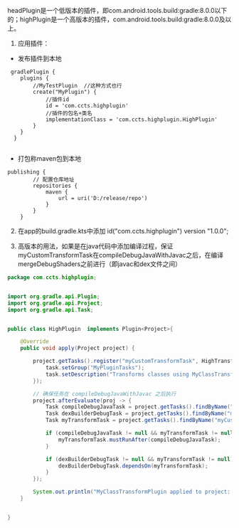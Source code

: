 headPlugin是一个低版本的插件，即com.android.tools.build:gradle:8.0.0以下的；highPlugin是一个高版本的插件，com.android.tools.build:gradle:8.0.0及以上。

1. 应用插件：

- 发布插件到本地

```
 gradlePlugin {
    plugins {
        //MyTestPlugin  //这种方式也行
        create("MyPlugin") {
            //插件id
            id = 'com.ccts.highplugin'
            //插件的包名+类名
            implementationClass = 'com.ccts.highplugin.HighPlugin'
        }
    }
  }


```

- 打包称maven包到本地

```
publishing {
        // 配置仓库地址
        repositories {
            maven {
                url = uri('D:/release/repo')
            }
        }
    }
```



2. 在app的build.gradle.kts中添加 id("com.ccts.highplugin") version "1.0.0";

3. 高版本的用法，如果是在java代码中添加编译过程，保证myCustomTransformTask在compileDebugJavaWithJavac之后，在编译mergeDebugShaders之前进行（即javac和dex文件之间）
```java
package com.ccts.highplugin;


import org.gradle.api.Plugin;
import org.gradle.api.Project;
import org.gradle.api.Task;


public class HighPlugin  implements Plugin<Project>{

    @Override
    public void apply(Project project) {

        project.getTasks().register("myCustomTransformTask", HighTransformTask.class, task -> {
            task.setGroup("MyPluginTasks");
            task.setDescription("Transforms classes using MyClassTransformTask.");
        });

        // 确保任务在 compileDebugJavaWithJavac 之后执行
        project.afterEvaluate(proj -> {
            Task compileDebugJavaTask = project.getTasks().findByName("compileDebugJavaWithJavac");
            Task dexBuilderDebugTask = project.getTasks().findByName("mergeDebugShaders");
            Task myTransformTask = project.getTasks().findByName("myCustomTransformTask");

            if (compileDebugJavaTask != null && myTransformTask != null) {
                myTransformTask.mustRunAfter(compileDebugJavaTask);
            }

            if (dexBuilderDebugTask != null && myTransformTask != null) {
                dexBuilderDebugTask.dependsOn(myTransformTask);
            }
        });

        System.out.println("MyClassTransformPlugin applied to project: " + project.getName());
    }


}
```
